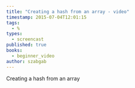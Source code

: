 ```yaml
---
title: "Creating a hash from an array - video"
timestamp: 2015-07-04T12:01:15
tags:
  - %
types:
  - screencast
published: true
books:
  - beginner_video
author: szabgab
---
```



Creating a hash from an array


<slidecast file="beginner-perl/creating-a-hash-from-array" youtube="Dxu6RfRVfbc" />
